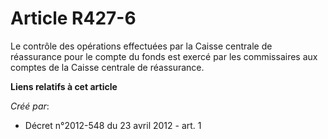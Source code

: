 # Article R427-6

Le contrôle des opérations effectuées par la Caisse centrale de réassurance pour le compte du fonds est exercé par les
commissaires aux comptes de la Caisse centrale de réassurance.

**Liens relatifs à cet article**

_Créé par_:

  - Décret n°2012-548 du 23 avril 2012 - art. 1
